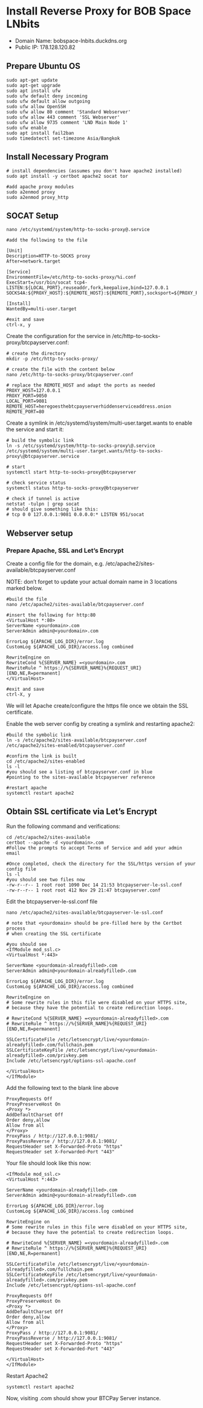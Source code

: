 # Install Reverse Proxy for BOB Space LNbits

- Domain Name: bobspace-lnbits.duckdns.org
- Public IP:   178.128.120.82

## Prepare Ubuntu OS
~~~
sudo apt-get update
sudo apt-get upgrade
sudo apt install ufw
sudo ufw default deny incoming
sudo ufw default allow outgoing
sudo ufw allow OpenSSH
sudo ufw allow 80 comment 'Standard Webserver'
sudo ufw allow 443 comment 'SSL Webserver'
sudo ufw allow 9735 comment 'LND Main Node 1'
sudo ufw enable
sudo apt install fail2ban
sudo timedatectl set-timezone Asia/Bangkok
~~~
## Install Necessary Program
~~~
# install dependencies (assumes you don't have apache2 installed)
sudo apt install -y certbot apache2 socat tor

#add apache proxy modules
sudo a2enmod proxy
sudo a2enmod proxy_http
~~~
## SOCAT Setup
~~~
nano /etc/systemd/system/http-to-socks-proxy@.service

#add the following to the file

[Unit]
Description=HTTP-to-SOCKS proxy
After=network.target

[Service]
EnvironmentFile=/etc/http-to-socks-proxy/%i.conf
ExecStart=/usr/bin/socat tcp4-LISTEN:${LOCAL_PORT},reuseaddr,fork,keepalive,bind=127.0.0.1 SOCKS4A:${PROXY_HOST}:${REMOTE_HOST}:${REMOTE_PORT},socksport=${PROXY_PORT}

[Install]
WantedBy=multi-user.target

#exit and save
ctrl-x, y
~~~
Create the configuration for the service in /etc/http-to-socks-proxy/btcpayserver.conf:
~~~
# create the directory
mkdir -p /etc/http-to-socks-proxy/

# create the file with the content below
nano /etc/http-to-socks-proxy/btcpayserver.conf

# replace the REMOTE_HOST and adapt the ports as needed
PROXY_HOST=127.0.0.1
PROXY_PORT=9050
LOCAL_PORT=9081
REMOTE_HOST=heregoesthebtcpayserverhiddenserviceaddress.onion
REMOTE_PORT=80
~~~
Create a symlink in /etc/systemd/system/multi-user.target.wants to enable the service and start it:
~~~
# build the symbolic link
ln -s /etc/systemd/system/http-to-socks-proxy\@.service /etc/systemd/system/multi-user.target.wants/http-to-socks-proxy\@btcpayserver.service

# start
systemctl start http-to-socks-proxy@btcpayserver

# check service status
systemctl status http-to-socks-proxy@btcpayserver

# check if tunnel is active
netstat -tulpn | grep socat
# should give something like this:
# tcp 0 0 127.0.0.1:9081 0.0.0.0:* LISTEN 951/socat
~~~
## Webserver setup
### Prepare Apache, SSL and Let’s Encrypt
Create a config file for the domain, e.g. /etc/apache2/sites-available/btcpayserver.conf

NOTE: don’t forget to update your actual domain name in 3 locations marked below.
~~~
#build the file
nano /etc/apache2/sites-available/btcpayserver.conf

#insert the following for http:80
<VirtualHost *:80>
ServerName <yourdomain>.com
ServerAdmin admin@<yourdomain>.com

ErrorLog ${APACHE_LOG_DIR}/error.log
CustomLog ${APACHE_LOG_DIR}/access.log combined

RewriteEngine on
RewriteCond %{SERVER_NAME} =<yourdomain>.com
RewriteRule ^ https://%{SERVER_NAME}%{REQUEST_URI} [END,NE,R=permanent]
</VirtualHost>

#exit and save
ctrl-X, y
~~~
We will let Apache create/configure the https file once we obtain the SSL certificate.

Enable the web server config by creating a symlink and restarting apache2:
~~~
#build the symbolic link
ln -s /etc/apache2/sites-available/btcpayserver.conf /etc/apache2/sites-enabled/btcpayserver.conf

#confirm the link is built
cd /etc/apache2/sites-enabled
ls -l
#you should see a listing of btcpayserver.conf in blue
#pointing to the sites-available btcpayserver reference

#restart apache
systemctl restart apache2
~~~

## Obtain SSL certificate via Let’s Encrypt
Run the following command and verifications:
~~~
cd /etc/apache2/sites-available
certbot --apache -d <yourdomain>.com
#Follow the prompts to accept Terms of Service and add your admin email

#Once completed, check the directory for the SSL/https version of your config file
ls -l
#you should see two files now
-rw-r--r-- 1 root root 1090 Dec 14 21:53 btcpayserver-le-ssl.conf
-rw-r--r-- 1 root root 412 Nov 29 21:47 btcpayserver.conf
~~~
Edit the btcpayserver-le-ssl.conf file
~~~
nano /etc/apache2/sites-available/btcpayserver-le-ssl.conf

# note that <yourdomain> should be pre-filled here by the Certbot process
# when creating the SSL certificate
~~~
~~~
#you should see
<IfModule mod_ssl.c>
<VirtualHost *:443>

ServerName <yourdomain-alreadyfilled>.com
ServerAdmin admin@<yourdomain-alreadyfilled>.com

ErrorLog ${APACHE_LOG_DIR}/error.log
CustomLog ${APACHE_LOG_DIR}/access.log combined

RewriteEngine on
# Some rewrite rules in this file were disabled on your HTTPS site,
# because they have the potential to create redirection loops.

# RewriteCond %{SERVER_NAME} =<yourdomain-alreadyfilled>.com
# RewriteRule ^ https://%{SERVER_NAME}%{REQUEST_URI} [END,NE,R=permanent]

SSLCertificateFile /etc/letsencrypt/live/<yourdomain-alreadyfilled>.com/fullchain.pem
SSLCertificateKeyFile /etc/letsencrypt/live/<yourdomain-alreadyfilled>.com/privkey.pem
Include /etc/letsencrypt/options-ssl-apache.conf

</VirtualHost>
</IfModule>
~~~
Add the following text to the blank line above
~~~
ProxyRequests Off
ProxyPreserveHost On
<Proxy *>
AddDefaultCharset Off
Order deny,allow
Allow from all
</Proxy>
ProxyPass / http://127.0.0.1:9081/
ProxyPassReverse / http://127.0.0.1:9081/
RequestHeader set X-Forwarded-Proto "https"
RequestHeader set X-Forwarded-Port "443"
~~~
Your file should look like this now:
~~~
<IfModule mod_ssl.c>
<VirtualHost *:443>

ServerName <yourdomain-alreadyfilled>.com
ServerAdmin admin@<yourdomain-alreadyfilled>.com

ErrorLog ${APACHE_LOG_DIR}/error.log
CustomLog ${APACHE_LOG_DIR}/access.log combined

RewriteEngine on
# Some rewrite rules in this file were disabled on your HTTPS site,
# because they have the potential to create redirection loops.

# RewriteCond %{SERVER_NAME} =<yourdomain-alreadyfilled>.com
# RewriteRule ^ https://%{SERVER_NAME}%{REQUEST_URI} [END,NE,R=permanent]

SSLCertificateFile /etc/letsencrypt/live/<yourdomain-alreadyfilled>.com/fullchain.pem
SSLCertificateKeyFile /etc/letsencrypt/live/<yourdomain-alreadyfilled>.com/privkey.pem
Include /etc/letsencrypt/options-ssl-apache.conf

ProxyRequests Off
ProxyPreserveHost On
<Proxy *>
AddDefaultCharset Off
Order deny,allow
Allow from all
</Proxy>
ProxyPass / http://127.0.0.1:9081/
ProxyPassReverse / http://127.0.0.1:9081/
RequestHeader set X-Forwarded-Proto "https"
RequestHeader set X-Forwarded-Port "443"

</VirtualHost>
</IfModule>
~~~
Restart Apache2
~~~
systemctl restart apache2
~~~
Now, visiting <yourdomain>.com should show your BTCPay Server instance.
